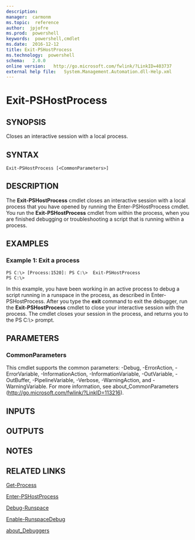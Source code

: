 ```yaml
---
description:  
manager:  carmonm
ms.topic:  reference
author:  jpjofre
ms.prod:  powershell
keywords:  powershell,cmdlet
ms.date:  2016-12-12
title: Exit-PSHostProcess
ms.technology:  powershell
schema:   2.0.0
online version:   http://go.microsoft.com/fwlink/?LinkID=403737
external help file:   System.Management.Automation.dll-Help.xml
---
```



# Exit-PSHostProcess

## SYNOPSIS
Closes an interactive session with a local process.

## SYNTAX

```
Exit-PSHostProcess [<CommonParameters>]
```

## DESCRIPTION
The **Exit-PSHostProcess** cmdlet closes an interactive session with a local process that you have opened by running the Enter-PSHostProcess cmdlet.
You run the **Exit-PSHostProcess** cmdlet from within the process, when you are finished debugging or troubleshooting a script that is running within a process.

## EXAMPLES

### Example 1: Exit a process
```
PS C:\> [Process:1520]: PS C:\>  Exit-PSHostProcess
PS C:\>
```

In this example, you have been working in an active process to debug a script running in a runspace in the process, as described in Enter-PSHostProcess.
After you type the **exit** command to exit the debugger, run the **Exit-PSHostProcess** cmdlet to close your interactive session with the process.
The cmdlet closes your session in the process, and returns you to the PS C:\\\> prompt.

## PARAMETERS

### CommonParameters
This cmdlet supports the common parameters: -Debug, -ErrorAction, -ErrorVariable, -InformationAction, -InformationVariable, -OutVariable, -OutBuffer, -PipelineVariable, -Verbose, -WarningAction, and -WarningVariable. For more information, see about_CommonParameters (http://go.microsoft.com/fwlink/?LinkID=113216).

## INPUTS

## OUTPUTS

## NOTES

## RELATED LINKS

[Get-Process](../Microsoft.PowerShell.Management/Get-Process.md)

[Enter-PSHostProcess](Enter-PSHostProcess.md)

[Debug-Runspace](../Microsoft.PowerShell.Utility/Debug-Runspace.md)

[Enable-RunspaceDebug](../Microsoft.PowerShell.Utility/Enable-RunspaceDebug.md)

[about_Debuggers](About/about_Debuggers.md)

